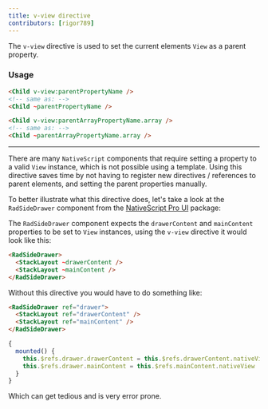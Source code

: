 ```yaml
---
title: v-view directive
contributors: [rigor789]
---
```


The `v-view` directive is used to set the current elements `View` as a parent property.

### Usage

```html
<Child v-view:parentPropertyName />
<!-- same as: -->
<Child ~parentPropertyName />
```

```html
<Child v-view:parentArrayPropertyName.array />
<!-- same as: -->
<Child ~parentArrayPropertyName.array />
```

---

There are many `NativeScript` components that require setting a property to a valid `View` instance, which is not possible using a template. Using this directive saves time by not having to register new directives / references to parent elements, and setting the parent properties manually.

To better illustrate what this directive does, let's take a look at the `RadSideDrawer` component from the [NativeScript Pro UI]() package:

The `RadSideDrawer` component expects the `drawerContent` and `mainContent` properties to be set to `View` instances,
using the `v-view` directive it would look like this:

```html
<RadSideDrawer>
  <StackLayout ~drawerContent />
  <StackLayout ~mainContent />
</RadSideDrawer>
```

Without this directive you would have to do something like:

```html
<RadSideDrawer ref="drawer">
  <StackLayout ref="drawerContent" />
  <StackLayout ref="mainContent" />
</RadSideDrawer>
```

```javascript
{
  mounted() {
    this.$refs.drawer.drawerContent = this.$refs.drawerContent.nativeView
    this.$refs.drawer.mainContent = this.$refs.mainContent.nativeView
  }
}
```

Which can get tedious and is very error prone.
